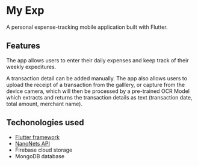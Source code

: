 # My Exp

A personal expense-tracking mobile application built with Flutter. 

## Features

The app allows users to enter their daily expenses and keep track of their weekly expeditures.


A transaction detail can be added manually. The app also allows users to upload the receipt of a transaction from the galllery, or capture from the device camera, which will then be processed by a pre-trained OCR Model which extracts and returns the transaction details as text (transaction date, total amount, merchant name).

## Techonologies used

- [Flutter framework](https://flutter.dev/)
- [NanoNets API](https://nanonets.com/)
- Firebase cloud storage
- MongoDB database

